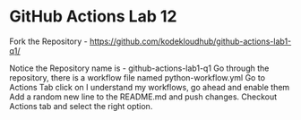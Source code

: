 # GitHub Actions Lab 12
Fork the Repository - https://github.com/kodekloudhub/github-actions-lab1-q1/


Notice the Repository name is - github-actions-lab1-q1
Go through the repository, there is a workflow file named python-workflow.yml
Go to Actions Tab click on I understand my workflows, go ahead and enable them
Add a random new line to the README.md and push changes.
Checkout Actions tab and select the right option.